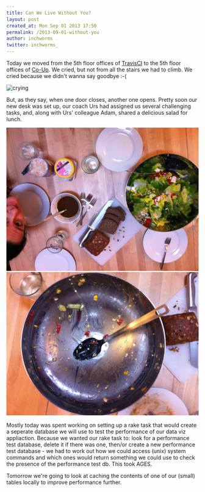 ```yaml
---
title: Can We Live Without You?
layout: post
created_at: Mon Sep 01 2013 17:50
permalink: /2013-09-01-without-you
author: inchworms
twitter: inchworms_
---
```


Today we moved from the 5th floor offices of [TravisCI](https://twitter.com/travisci) to the 5th floor offices of [Co-Up](https://twitter.com/co_up). We cried, but not from all the stairs we had to climb. We cried because we didn't wanna say goodbye :-(

![crying](http://24.media.tumblr.com/tumblr_m87b30INY21r0uywso1_500.gif)

But, as they say, when one door closes, another one opens. Pretty soon our new desk was set up, our coach Urs had assigned us several challenging tasks, and, along with Urs' colleague Adam, shared a delicious salad for lunch.

![before](/images/before.jpg)
![after](/images/after.jpg)

Mostly today was spent working on setting up a rake task that would create a seperate database we will use to test the performance of our data viz appliaction. Because we wanted our rake task to: look for a performance test database, delete it if there was one, then/or create a new performance test database - we had to work out how we could access (unix) system commands and which ones would return something we could use to check the presence of the performance test db. This took AGES.

Tomorrow we're going to look at caching the contents of one of our (small) tables locally to improve performance further.



